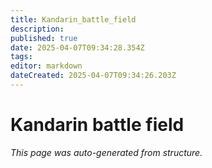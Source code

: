 ```yaml
---
title: Kandarin_battle_field
description: 
published: true
date: 2025-04-07T09:34:28.354Z
tags: 
editor: markdown
dateCreated: 2025-04-07T09:34:26.203Z
---
```


# Kandarin battle field

*This page was auto-generated from structure.*
